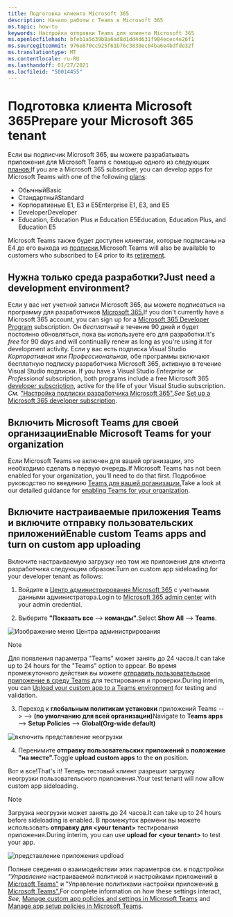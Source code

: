 ```yaml
---
title: Подготовка клиента Microsoft 365
description: Начало работы с Teams в Microsoft 365
ms.topic: how-to
keywords: Настройка отправки Teams для клиента Microsoft 365
ms.openlocfilehash: bfeb1a5d39b8a6ad8d1dd4d631f984ecec4e26f1
ms.sourcegitcommit: 976e870cc925f61b76c3830ec04ba6e4bdfde32f
ms.translationtype: MT
ms.contentlocale: ru-RU
ms.lasthandoff: 01/27/2021
ms.locfileid: "50014455"
---
```

# <a name="prepare-your-microsoft-365-tenant"></a><span data-ttu-id="fe309-104">Подготовка клиента Microsoft 365</span><span class="sxs-lookup"><span data-stu-id="fe309-104">Prepare your Microsoft 365 tenant</span></span>

<span data-ttu-id="fe309-105">Если вы подписчик Microsoft 365, вы можете разрабатывать приложения для Microsoft Teams с помощью одного из следующих [планов:](https://products.office.com/business/compare-more-office-365-for-business-plans)</span><span class="sxs-lookup"><span data-stu-id="fe309-105">If you are a Microsoft 365 subscriber, you can develop apps for Microsoft Teams with one of the following [plans](https://products.office.com/business/compare-more-office-365-for-business-plans):</span></span>

* <span data-ttu-id="fe309-106">Обычный</span><span class="sxs-lookup"><span data-stu-id="fe309-106">Basic</span></span>
* <span data-ttu-id="fe309-107">Стандартный</span><span class="sxs-lookup"><span data-stu-id="fe309-107">Standard</span></span>
* <span data-ttu-id="fe309-108">Корпоративные E1, E3 и E5</span><span class="sxs-lookup"><span data-stu-id="fe309-108">Enterprise E1, E3, and E5</span></span>
* <span data-ttu-id="fe309-109">Developer</span><span class="sxs-lookup"><span data-stu-id="fe309-109">Developer</span></span>
* <span data-ttu-id="fe309-110">Education, Education Plus и Education E5</span><span class="sxs-lookup"><span data-stu-id="fe309-110">Education, Education Plus, and Education E5</span></span>

<span data-ttu-id="fe309-111">Microsoft Teams также будет доступен клиентам, которые подписаны на E4 до его выхода из [подписки.](https://support.office.com//article/important-information-for-office-365-enterprise-e4-customers-f9572348-43a2-43fa-a3d8-3b6c9c042147)</span><span class="sxs-lookup"><span data-stu-id="fe309-111">Microsoft Teams will also be available to customers who subscribed to E4 prior to its [retirement](https://support.office.com//article/important-information-for-office-365-enterprise-e4-customers-f9572348-43a2-43fa-a3d8-3b6c9c042147).</span></span>

## <a name="just-need-a-development-environment"></a><span data-ttu-id="fe309-112">Нужна только среда разработки?</span><span class="sxs-lookup"><span data-stu-id="fe309-112">Just need a development environment?</span></span>

<span data-ttu-id="fe309-113">Если у вас нет учетной записи Microsoft 365, вы можете подписаться на программу для разработчиков [Microsoft 365.](https://developer.microsoft.com/microsoft-365/dev-program)</span><span class="sxs-lookup"><span data-stu-id="fe309-113">If you don't currently have a Microsoft 365 account, you can sign up for a [Microsoft 365 Developer Program](https://developer.microsoft.com/microsoft-365/dev-program) subscription.</span></span> <span data-ttu-id="fe309-114">Он *бесплатный* в течение 90 дней и будет постоянно обновляться, пока вы используете его для разработки.</span><span class="sxs-lookup"><span data-stu-id="fe309-114">It's *free* for 90 days and will continually renew as long as you're using it for development activity.</span></span> <span data-ttu-id="fe309-115">Если у вас есть подписка Visual Studio *Корпоративная* или *Профессиональная,* обе программы включают бесплатную подписку разработчика Microsoft 365, активную в течение Visual Studio подписки. [](https://aka.ms/MyVisualStudioBenefits)</span><span class="sxs-lookup"><span data-stu-id="fe309-115">If you have a Visual Studio *Enterprise* or *Professional* subscription, both programs include a free Microsoft 365 [developer subscription](https://aka.ms/MyVisualStudioBenefits), active for the life of your Visual Studio subscription.</span></span> <span data-ttu-id="fe309-116">*См.* ["Настройка подписки разработчика Microsoft 365".](https://docs.microsoft.com/office/developer-program/office-365-developer-program-get-started)</span><span class="sxs-lookup"><span data-stu-id="fe309-116">*See* [Set up a Microsoft 365 developer subscription](https://docs.microsoft.com/office/developer-program/office-365-developer-program-get-started).</span></span>

## <a name="enable-microsoft-teams-for-your-organization"></a><span data-ttu-id="fe309-117">Включить Microsoft Teams для своей организации</span><span class="sxs-lookup"><span data-stu-id="fe309-117">Enable Microsoft Teams for your organization</span></span> 

<span data-ttu-id="fe309-118">Если Microsoft Teams не включен для вашей организации, это необходимо сделать в первую очередь.</span><span class="sxs-lookup"><span data-stu-id="fe309-118">If Microsoft Teams has not been enabled for your organization, you'll need to do that first.</span></span> <span data-ttu-id="fe309-119">Подробное руководство по введению [Teams для вашей организации.](/microsoftteams/enable-features-office-365)</span><span class="sxs-lookup"><span data-stu-id="fe309-119">Take a look at our detailed guidance for [enabling Teams for your organization](/microsoftteams/enable-features-office-365).</span></span>

## <a name="enable-custom-teams-apps-and-turn-on-custom-app-uploading"></a><span data-ttu-id="fe309-120">Включите настраиваемые приложения Teams и включите отправку пользовательских приложений</span><span class="sxs-lookup"><span data-stu-id="fe309-120">Enable custom Teams apps and turn on custom app uploading</span></span>

<span data-ttu-id="fe309-121">Включите настраиваемую загрузку нео том же приложения для клиента разработчика следующим образом:</span><span class="sxs-lookup"><span data-stu-id="fe309-121">Turn on custom app sideloading for your developer tenant as follows:</span></span>

1. <span data-ttu-id="fe309-122">Войдите в [Центр администрирования Microsoft 365](https://admin.microsoft.com/Adminportal/Home?source=applauncher#/homepage#/) с учетными данными администратора.</span><span class="sxs-lookup"><span data-stu-id="fe309-122">Login to [Microsoft 365 admin center](https://admin.microsoft.com/Adminportal/Home?source=applauncher#/homepage#/) with your admin credential.</span></span> 

2. <span data-ttu-id="fe309-123">Выберите **"Показать все**  -->  **команды"**.</span><span class="sxs-lookup"><span data-stu-id="fe309-123">Select **Show All** --> **Teams**.</span></span> 

![Изображение меню Центра администрирования](~/assets/images/prepare-test-tenant/admin-center.png)

> [!Note] 
> <span data-ttu-id="fe309-125">Для появления параметра "Teams" может занять до 24 часов.</span><span class="sxs-lookup"><span data-stu-id="fe309-125">It can take up to 24 hours for the "Teams" option to appear.</span></span> <span data-ttu-id="fe309-126">Во время промежуточного действия вы можете [отправить пользовательское приложение в среду Teams](/microsoftteams/upload-custom-apps#validate) для тестирования и проверки.</span><span class="sxs-lookup"><span data-stu-id="fe309-126">During interim, you can [Upload your custom app to a Teams environment](/microsoftteams/upload-custom-apps#validate) for testing and validation.</span></span>

3. <span data-ttu-id="fe309-127">Переход к **глобальным политикам установки** приложений Teams  -->    -->  **(по умолчанию для всей организации)**</span><span class="sxs-lookup"><span data-stu-id="fe309-127">Navigate to **Teams apps** --> **Setup Policies** --> **Global(Org-wide default)**</span></span>  

![включить представление неогрузки](~/assets/images/prepare-test-tenant/turn-on-sideload.png)

4. <span data-ttu-id="fe309-129">Перенимите **отправку пользовательских приложений** в **положение "на месте".**</span><span class="sxs-lookup"><span data-stu-id="fe309-129">Toggle **upload custom apps** to the **on** position.</span></span>

<span data-ttu-id="fe309-130">Вот и все!</span><span class="sxs-lookup"><span data-stu-id="fe309-130">That's it!</span></span> <span data-ttu-id="fe309-131">Теперь тестовый клиент разрешит загрузку неогрузки пользовательского приложения.</span><span class="sxs-lookup"><span data-stu-id="fe309-131">Your test tenant will now allow custom app sideloading.</span></span>

> [!Note] 
> <span data-ttu-id="fe309-132">Загрузка неогрузки может занять до 24 часов.</span><span class="sxs-lookup"><span data-stu-id="fe309-132">It can take up to 24 hours before sideloading is enabled.</span></span> <span data-ttu-id="fe309-133">В промежуток времени вы можете использовать **отправку для \<your tenant>** тестирования приложения.</span><span class="sxs-lookup"><span data-stu-id="fe309-133">During interim, you can use **upload for \<your tenant>** to test your app.</span></span>

![представление приложения updload](~/assets/images/prepare-test-tenant/upload-for-contoso.png)

<span data-ttu-id="fe309-135">Полные сведения о взаимодействии этих параметров см. в подстройки *"Управление* настраиваемой политикой и настройками приложений в [Microsoft Teams"](https://docs.microsoft.com/microsoftteams/teams-custom-app-policies-and-settings) и "Управление политиками настройки приложений [в Microsoft Teams".](https://docs.microsoft.com/microsoftteams/teams-app-setup-policies)</span><span class="sxs-lookup"><span data-stu-id="fe309-135">For complete information on how these settings interact, *See*, [Manage custom app policies and settings in Microsoft Teams](https://docs.microsoft.com/microsoftteams/teams-custom-app-policies-and-settings) and [Manage app setup policies in Microsoft Teams](https://docs.microsoft.com/microsoftteams/teams-app-setup-policies).</span></span>
